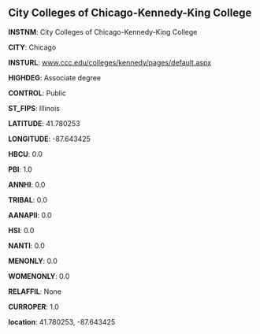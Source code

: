 
City Colleges of Chicago-Kennedy-King College
---
**INSTNM**: City Colleges of Chicago-Kennedy-King College

**CITY**: Chicago

**INSTURL**: www.ccc.edu/colleges/kennedy/pages/default.aspx

**HIGHDEG**: Associate degree

**CONTROL**: Public

**ST_FIPS**: Illinois

**LATITUDE**: 41.780253

**LONGITUDE**: -87.643425

**HBCU**: 0.0

**PBI**: 1.0

**ANNHI**: 0.0

**TRIBAL**: 0.0

**AANAPII**: 0.0

**HSI**: 0.0

**NANTI**: 0.0

**MENONLY**: 0.0

**WOMENONLY**: 0.0

**RELAFFIL**: None

**CURROPER**: 1.0

**location**: 41.780253, -87.643425